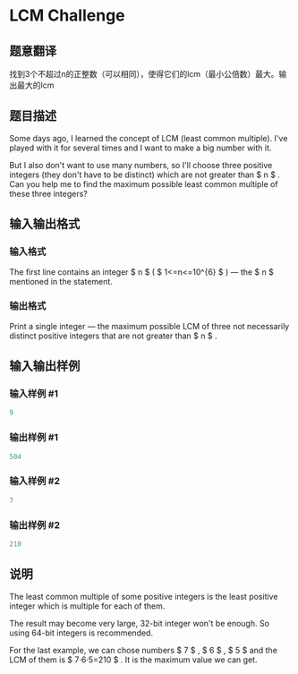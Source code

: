 # LCM Challenge

## 题意翻译

找到3个不超过n的正整数（可以相同），使得它们的lcm（最小公倍数）最大。输出最大的lcm

## 题目描述

Some days ago, I learned the concept of LCM (least common multiple). I've played with it for several times and I want to make a big number with it.

But I also don't want to use many numbers, so I'll choose three positive integers (they don't have to be distinct) which are not greater than $ n $ . Can you help me to find the maximum possible least common multiple of these three integers?

## 输入输出格式

### 输入格式

The first line contains an integer $ n $ ( $ 1<=n<=10^{6} $ ) — the $ n $ mentioned in the statement.

### 输出格式

Print a single integer — the maximum possible LCM of three not necessarily distinct positive integers that are not greater than $ n $ .

## 输入输出样例

### 输入样例 #1

```cpp
9

```
### 输出样例 #1

```cpp
504

```
### 输入样例 #2

```cpp
7

```
### 输出样例 #2

```cpp
210

```
## 说明

The least common multiple of some positive integers is the least positive integer which is multiple for each of them.

The result may become very large, 32-bit integer won't be enough. So using 64-bit integers is recommended.

For the last example, we can chose numbers $ 7 $ , $ 6 $ , $ 5 $ and the LCM of them is $ 7·6·5=210 $ . It is the maximum value we can get.

